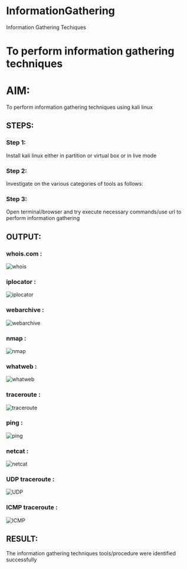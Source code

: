 # InformationGathering
Information Gathering Techiques

# To perform information gathering techniques

# AIM:

To perform information gathering techniques using kali linux 

## STEPS:

### Step 1:

Install kali linux either in partition or virtual box or in live mode

### Step 2:

Investigate on the various categories of tools as follows:

### Step 3:
Open terminal/browser and try execute necessary commands/use url to perform information gathering


## OUTPUT:

### whois.com :

![whois](img/whois.png)

### iplocator :

![iplocator](img/ip.png)

### webarchive :

![webarchive](img/.png)

### nmap :

![nmap](img/.png)

### whatweb :

![whatweb](img/.png)

### traceroute :

![traceroute](img/.png)

### ping :

![ping](img/.png)

### netcat :

![netcat](img/.png)

### UDP traceroute :

![UDP](img/.png)

### ICMP traceroute :

![ICMP](img/.png)

## RESULT:
The information gathering techniques tools/procedure were  identified successfully
